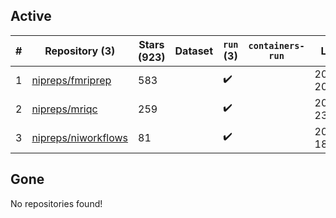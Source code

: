## Active
| # | Repository (3) | Stars (923) | Dataset | `run` (3) | `containers-run` | Last Modified |
| --- | --- | --- | --- | --- | --- | --- |
| 1 | [nipreps/fmriprep](https://github.com/nipreps/fmriprep) | 583 |  | :heavy_check_mark: |  | 2024-02-21 20:23:14+00:00 |
| 2 | [nipreps/mriqc](https://github.com/nipreps/mriqc) | 259 |  | :heavy_check_mark: |  | 2024-02-22 23:11:14+00:00 |
| 3 | [nipreps/niworkflows](https://github.com/nipreps/niworkflows) | 81 |  | :heavy_check_mark: |  | 2024-02-06 18:34:39+00:00 |

## Gone
No repositories found!
